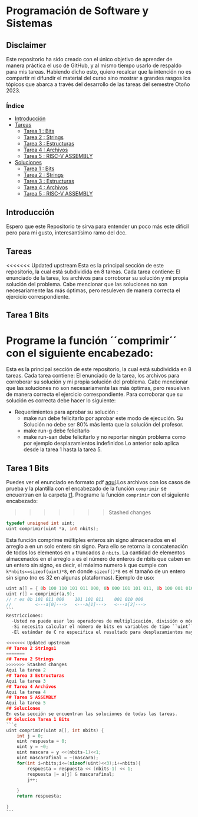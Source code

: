 # Programación de Software y Sistemas
## Disclaimer
Este repositorio ha sido creado con el único objetivo de aprender de manera práctica el uso de GitHub, y al mismo tiempo usarlo de respaldo para mis tareas. Habiendo dicho esto, quiero recalcar que la intención no es compartir ni difundir el material del curso sino mostrar a grandes rasgos los tópicos que abarca a través del desarrollo de las tareas del semestre Otoño 2023.
### Índice
- [Introducción](#introducción)
- [Tareas](#tareas)
  - [Tarea 1 : Bits](#tarea-1-bits)
  - [Tarea 2 : Strings](#tarea-2-strings)
  - [Tarea 3 : Estructuras](#tarea-3-estructuras)
  - [Tarea 4 : Archivos](#tarea-4-archivos)
  - [Tarea 5 : RISC-V ASSEMBLY](#tarea-5-assembly)
- [Soluciones](#soluciones)
  - [Tarea 1 : Bits](#solucion-tarea-1-bits)
  - [Tarea 2 : Strings](#tarea-2-strings)
  - [Tarea 3 : Estructuras](#tarea-3-estructuras)
  - [Tarea 4 : Archivos](#tarea-4-archivos)
  - [Tarea 5 : RISC-V ASSEMBLY](#tarea-5-assembly)
## Introducción
Espero que este Repositorio te sirva para entender un poco más este difícil pero para mi gusto, interesantísimo ramo del dcc.
## Tareas 
<<<<<<< Updated upstream
Esta es la principal sección de este repositorio, la cual está subdividida en 8 tareas. Cada tarea contiene: El enunciado de la tarea, los archivos para corroborar su solución y mi propia solución del problema. Cabe mencionar que las soluciones no son necesariamente las más óptimas, pero resuleven de manera correcta el ejercicio correspondiente.
## Tarea 1 Bits
Programe la función ´´comprimir´´ con el siguiente encabezado:
=======
Esta es la principal sección de este repositorio, la cual está subdividida en 8 tareas. Cada tarea contiene: El enunciado de la tarea, los archivos para corroborar su solución y mi propia solución del problema. Cabe mencionar que las soluciones no son necesariamente las más óptimas, pero resuelven de manera correcta el ejercicio correspondiente. Para corroborar que su solución es correcta debe hacer lo siguiente:
* Requerimientos para aprobar su solución :
  * make run debe felicitarlo por aprobar este modo de ejecución. Su Solución no debe ser 80% más lenta que la solución del profesor.
  * make run-g debe felicitarlo
  * make run-san debe felicitarlo y no reportar ningún problema como por ejemplo desplazamientos indefinidos
Lo anterior solo aplica desde la tarea 1 hasta la tarea 5.
## Tarea 1 Bits
Puedes ver el enunciado en formato pdf [aquí](https://github.com/Gon-Code/PSS_2023-1/blob/main/img/Tarea_1_PSS.pdf).Los archivos con los casos de prueba y la plantilla con el encabezado de la función ``comprimir`` se encuentran en la carpeta [t1](https://github.com/Gon-Code/PSS_2023-1/blob/main/tareas/t1).
Programe la función ``comprimir`` con el siguiente encabezado:
>>>>>>> Stashed changes
```c
typedef unsigned int uint;
uint comprimir(uint *a, int nbits);
```
Esta función comprime múltiples enteros sin signo almacenados en el arreglo a en un solo entero sin signo. Para ello se retorna la concatenación de todos los elementos en ``a`` truncados a ``nbits``. La cantidad de elementos almacenados en el arreglo ``a`` es el número de enteros de nbits que caben en un entero sin signo, es decir, el máximo numero ``k`` que cumple con ``k*nbits<=sizeof(uint)*8``, en donde ``sizeof()*8`` es el tamaño de un entero sin signo (no es 32 en algunas plataformas).
Ejemplo de uso:
````c
uint a[] = { 0b 100 110 101 011 000, 0b 000 101 101 011, 0b 100 001 010 000};
uint r[] = comprimir(a,9);
// r es 0b 101 011 000    101 101 011    001 010 000
//         <---a[0]--->   <---a[1]--->   <---a[2]--->
```
Restricciones:
  -Usted no puede usar los operadores de multiplicación, división o módulo. Use los operadores de bits eficientemente.
  -Si necesita calcular el número de bits en variables de tipo ``uint``, calcule ``sizeof(uint)<<3``. La cantidad de bits en un byte es siempre 8.
  -El estándar de C no especifica el resultado para desplazamientos mayores o iguales al tamaño del operando. Sanitize rechaza el desplazamiento ``x<<nbits`` cuando ``nbits`` es 32 o superior. En esta tarea use ``x<<(nbits-1)<<1`` porque sí va a funcionar considerando las restricciones en el rango que puede tomar ``nbits`` en esta tarea.

<<<<<<< Updated upstream
## Tarea 2 Strings1
=======
## Tarea 2 Strings
>>>>>>> Stashed changes
Aqui la tarea 2
## Tarea 3 Estructuras
Aqui la tarea 3
## Tarea 4 Archivos
Aqui la tarea 4
## Tarea 5 ASSEMBLY
Aqui la tarea 5
## Soluciones
En esta sección se encuentran las soluciones de todas las tareas. 
## Solucion Tarea 1 Bits
```c
uint comprimir(uint a[], int nbits) {
    int j = 0;
    uint respuesta = 0;
    uint y = ~0;
    uint mascara = y <<(nbits-1)<<1;
    uint mascarafinal = ~(mascara);
    for(int i=nbits;i<=(sizeof(uint)<<3);i+=nbits){
        respuesta = respuesta << (nbits-1) << 1;
        respuesta |= a[j] & mascarafinal; 
        j++;
        
    }
    return respuesta;
  
}
```
